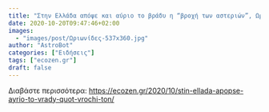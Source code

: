 ```yaml
---
title: "Στην Ελλάδα απόψε και αύριο το βράδυ η “βροχή των αστεριών”, Ωριωνίδες"
date: 2020-10-20T09:47:46+02:00
images:
  - "images/post/Ωριωνίδες-537x360.jpg"
author: "AstroBot"
categories: ["Ειδήσεις"]
tags: ["ecozen.gr"]
draft: false
---
```




Διαβάστε περισσότερα: https://ecozen.gr/2020/10/stin-ellada-apopse-ayrio-to-vrady-quot-vrochi-ton/
